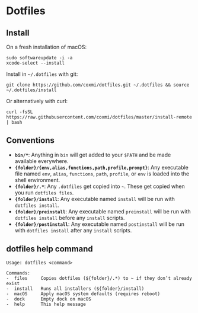 # Dotfiles 


## Install

On a fresh installation of macOS:

    sudo softwareupdate -i -a
    xcode-select --install

Install in `~/.dotfiles` with git:

    git clone https://github.com/coxmi/dotfiles.git ~/.dotfiles && source ~/.dotfiles/install

Or alternatively with curl:

    curl -fsSL https://raw.githubusercontent.com/coxmi/dotfiles/master/install-remote | bash


## Conventions

- **`bin/*`**: Anything in `bin` will get added to your `$PATH` and be made available everywhere.
- **`{folder}/{env,alias,functions,path,profile,prompt}`**: Any executable file named `env`, `alias`, 
  `functions`, `path`, `profile`, or `env` is loaded into the shell environment.
- **`{folder}/.*`**: Any `.dotfiles` get copied into `~`. These get copied when you run `dotfiles files`.
- **`{folder}/install`**: Any executable named `install` will be run with `dotfiles install`.
- **`{folder}/preinstall`**: Any executable named `preinstall` will be run with `dotfiles install` before any `install` scripts.
- **`{folder}/postinstall`**: Any executable named `postinstall` will be run with `dotfiles install` after any `install` scripts.


## dotfiles help command

    Usage: dotfiles <command>

    Commands:
    -  files     Copies dotfiles (${folder}/.*) to ~ if they don’t already exist
    -  install   Runs all installers (${folder}/install)
    -  macOS     Apply macOS system defaults (requires reboot)
    -  dock      Empty dock on macOS
    -  help      This help message
